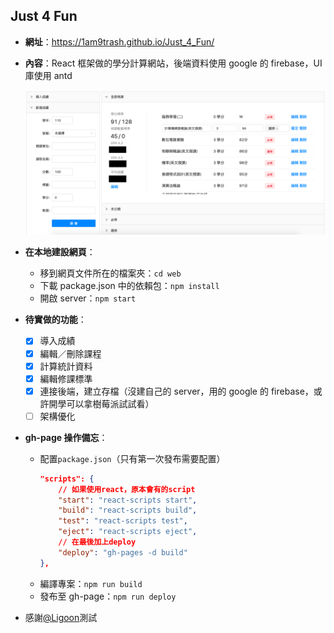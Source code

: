 ## Just 4 Fun

- **網址**：https://1am9trash.github.io/Just_4_Fun/

- **內容**：React 框架做的學分計算網站，後端資料使用 google 的 firebase，UI 庫使用 antd

  ![](img/sample.png)

- **在本地建設網頁**：

  - 移到網頁文件所在的檔案夾：`cd web`
  - 下載 package.json 中的依賴包：`npm install`
  - 開啟 server：`npm start`

- **待實做的功能**：

  - [x] 導入成績
  - [x] 編輯／刪除課程
  - [x] 計算統計資料
  - [x] 編輯修課標準
  - [x] 連接後端，建立存檔（沒建自己的 server，用的 google 的 firebase，或許開學可以拿樹莓派試試看）
  - [ ] 架構優化

- **gh-page 操作備忘**：

  - 配置`package.json`（只有第一次發布需要配置）
    ```json
    "scripts": {
        // 如果使用react，原本會有的script
        "start": "react-scripts start",
        "build": "react-scripts build",
        "test": "react-scripts test",
        "eject": "react-scripts eject",
        // 在最後加上deploy
        "deploy": "gh-pages -d build"
    },
    ```
  - 編譯專案：`npm run build`
  - 發布至 gh-page：`npm run deploy`

- 感謝[@Ligoon](https://github.com/Ligoon)測試
